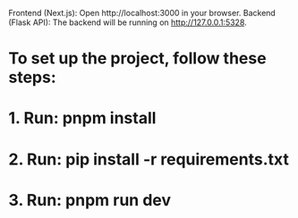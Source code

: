 Frontend (Next.js): Open http://localhost:3000 in your browser.
Backend (Flask API): The backend will be running on http://127.0.0.1:5328.

# To set up the project, follow these steps:

# 1. Run: pnpm install

# 2. Run: pip install -r requirements.txt

# 3. Run: pnpm run dev
